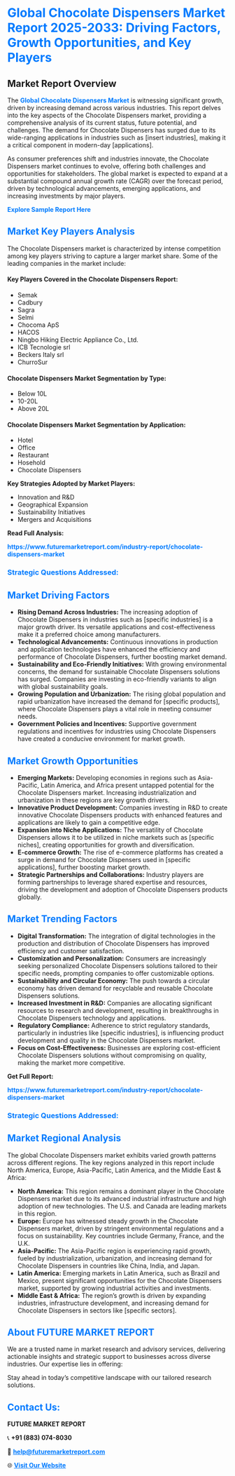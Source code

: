 <h1 style="color: #007BFF;">Global Chocolate Dispensers Market Report 2025-2033: Driving Factors, Growth Opportunities, and Key Players</h1>

<section id="overview">
<h2>Market Report Overview</h2>
<p>The <a href="https://www.futuremarketreport.com/industry-report/chocolate-dispensers-market" style="color: #007BFF; text-decoration: none;"><strong>Global Chocolate Dispensers Market</strong></a> is witnessing significant growth, driven by increasing demand across various industries. This report delves into the key aspects of the Chocolate Dispensers market, providing a comprehensive analysis of its current status, future potential, and challenges. The demand for Chocolate Dispensers has surged due to its wide-ranging applications in industries such as [insert industries], making it a critical component in modern-day [applications].</p>
<p>As consumer preferences shift and industries innovate, the Chocolate Dispensers market continues to evolve, offering both challenges and opportunities for stakeholders. The global market is expected to expand at a substantial compound annual growth rate (CAGR) over the forecast period, driven by technological advancements, emerging applications, and increasing investments by major players.</p>
</section>

<section id="overview">
<p><a href="https://www.futuremarketreport.com/request-sample/reportId=112529" style="color: #007BFF; text-decoration: none;"><strong>Explore Sample Report Here</strong></a></p>
</section>

<section id="key-players">
<h2 style="color: #007BFF;">Market Key Players Analysis</h2>
<p>The Chocolate Dispensers market is characterized by intense competition among key players striving to capture a larger market share. Some of the leading companies in the market include:</p>
<h4>Key Players Covered in the Chocolate Dispensers Report:</h4>
<ul><li>Semak</li><li>Cadbury</li><li>Sagra</li><li>Selmi</li><li>Chocoma ApS</li><li>HACOS</li><li>Ningbo Hiking Electric Appliance Co., Ltd.</li><li>ICB Tecnologie srl</li><li>Beckers Italy srl</li><li>ChurroSur</li></ul>
<h4>Chocolate Dispensers Market Segmentation by Type:</h4>
<ul><li>Below 10L</li><li>10-20L</li><li>Above 20L</li></ul>

<h4>Chocolate Dispensers Market Segmentation by Application:</h4>
<ul><li>Hotel</li><li>Office</li><li>Restaurant</li><li>Hosehold</li><li>Chocolate Dispensers</li></ul>
<p><strong>Key Strategies Adopted by Market Players:</strong></p>
<ul>
<li>Innovation and R&D</li>
<li>Geographical Expansion</li>
<li>Sustainability Initiatives</li>
<li>Mergers and Acquisitions</li>
</ul>
</section>

<section>
<p><strong>Read Full Analysis: </strong></p><a href="https://www.futuremarketreport.com/industry-report/chocolate-dispensers-market" style="color: #007BFF; text-decoration: none;"><strong>https://www.futuremarketreport.com/industry-report/chocolate-dispensers-market</strong></a>
<h3 style="color: #007BFF;">Strategic Questions Addressed:</h3>
</section>

<section id="driving-factors">
<h2 style="color: #007BFF;">Market Driving Factors</h2>
<ul>
<li><strong>Rising Demand Across Industries:</strong> The increasing adoption of Chocolate Dispensers in industries such as [specific industries] is a major growth driver. Its versatile applications and cost-effectiveness make it a preferred choice among manufacturers.</li>
<li><strong>Technological Advancements:</strong> Continuous innovations in production and application technologies have enhanced the efficiency and performance of Chocolate Dispensers, further boosting market demand.</li>
<li><strong>Sustainability and Eco-Friendly Initiatives:</strong> With growing environmental concerns, the demand for sustainable Chocolate Dispensers solutions has surged. Companies are investing in eco-friendly variants to align with global sustainability goals.</li>
<li><strong>Growing Population and Urbanization:</strong> The rising global population and rapid urbanization have increased the demand for [specific products], where Chocolate Dispensers plays a vital role in meeting consumer needs.</li>
<li><strong>Government Policies and Incentives:</strong> Supportive government regulations and incentives for industries using Chocolate Dispensers have created a conducive environment for market growth.</li>
</ul>
</section>

<section id="growth-opportunities">
<h2 style="color: #007BFF;">Market Growth Opportunities</h2>
<ul>
<li><strong>Emerging Markets:</strong> Developing economies in regions such as Asia-Pacific, Latin America, and Africa present untapped potential for the Chocolate Dispensers market. Increasing industrialization and urbanization in these regions are key growth drivers.</li>
<li><strong>Innovative Product Development:</strong> Companies investing in R&D to create innovative Chocolate Dispensers products with enhanced features and applications are likely to gain a competitive edge.</li>
<li><strong>Expansion into Niche Applications:</strong> The versatility of Chocolate Dispensers allows it to be utilized in niche markets such as [specific niches], creating opportunities for growth and diversification.</li>
<li><strong>E-commerce Growth:</strong> The rise of e-commerce platforms has created a surge in demand for Chocolate Dispensers used in [specific applications], further boosting market growth.</li>
<li><strong>Strategic Partnerships and Collaborations:</strong> Industry players are forming partnerships to leverage shared expertise and resources, driving the development and adoption of Chocolate Dispensers products globally.</li>
</ul>
</section>

<section id="trending-factors">
<h2 style="color: #007BFF;">Market Trending Factors</h2>
<ul>
<li><strong>Digital Transformation:</strong> The integration of digital technologies in the production and distribution of Chocolate Dispensers has improved efficiency and customer satisfaction.</li>
<li><strong>Customization and Personalization:</strong> Consumers are increasingly seeking personalized Chocolate Dispensers solutions tailored to their specific needs, prompting companies to offer customizable options.</li>
<li><strong>Sustainability and Circular Economy:</strong> The push towards a circular economy has driven demand for recyclable and reusable Chocolate Dispensers solutions.</li>
<li><strong>Increased Investment in R&D:</strong> Companies are allocating significant resources to research and development, resulting in breakthroughs in Chocolate Dispensers technology and applications.</li>
<li><strong>Regulatory Compliance:</strong> Adherence to strict regulatory standards, particularly in industries like [specific industries], is influencing product development and quality in the Chocolate Dispensers market.</li>
<li><strong>Focus on Cost-Effectiveness:</strong> Businesses are exploring cost-efficient Chocolate Dispensers solutions without compromising on quality, making the market more competitive.</li>
</ul>
</section>

<section>
<p><strong>Get Full Report: </strong></p><a href="https://www.futuremarketreport.com/industry-report/chocolate-dispensers-market" style="color: #007BFF; text-decoration: none;"><strong>https://www.futuremarketreport.com/industry-report/chocolate-dispensers-market</strong></a>
<h3 style="color: #007BFF;">Strategic Questions Addressed:</h3>
</section>


<section id="regional-analysis">
<h2 style="color: #007BFF;">Market Regional Analysis</h2>
<p>The global Chocolate Dispensers market exhibits varied growth patterns across different regions. The key regions analyzed in this report include North America, Europe, Asia-Pacific, Latin America, and the Middle East & Africa:</p>
<ul>
<li><strong>North America:</strong> This region remains a dominant player in the Chocolate Dispensers market due to its advanced industrial infrastructure and high adoption of new technologies. The U.S. and Canada are leading markets in this region.</li>
<li><strong>Europe:</strong> Europe has witnessed steady growth in the Chocolate Dispensers market, driven by stringent environmental regulations and a focus on sustainability. Key countries include Germany, France, and the U.K.</li>
<li><strong>Asia-Pacific:</strong> The Asia-Pacific region is experiencing rapid growth, fueled by industrialization, urbanization, and increasing demand for Chocolate Dispensers in countries like China, India, and Japan.</li>
<li><strong>Latin America:</strong> Emerging markets in Latin America, such as Brazil and Mexico, present significant opportunities for the Chocolate Dispensers market, supported by growing industrial activities and investments.</li>
<li><strong>Middle East & Africa:</strong> The region’s growth is driven by expanding industries, infrastructure development, and increasing demand for Chocolate Dispensers in sectors like [specific sectors].</li>
</ul>
</section>

<footer>
<h2 style="color: #007BFF;">About FUTURE MARKET REPORT</h2>
<p>We are a trusted name in market research and advisory services, delivering actionable insights and strategic support to businesses across diverse industries. Our expertise lies in offering:</p>

<p>Stay ahead in today’s competitive landscape with our tailored research solutions.</p>

<h2 style="color: #007BFF;">Contact Us:</h2>
<p><strong>FUTURE MARKET REPORT</strong></p>
<p>📞 <strong>+91 (883) 074-8030</strong></p>
<p>📧 <strong><a href="mailto:help@futuremarketreport.com" style="color: #007BFF;">help@futuremarketreport.com</a></strong></p>
<p>🌐 <strong><a href="https://www.futuremarketreport.com/" style="color: #007BFF;">Visit Our Website</a></strong></p>
</footer>